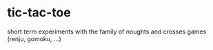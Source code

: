 # tic-tac-toe
short term experiments with the family of noughts and crosses games (renju, gomoku, ...)
